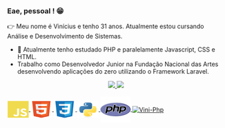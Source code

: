 ### Eae, pessoal ! 😁
  👉 Meu nome é Vinícius e tenho 31 anos. 
  Atualmente estou cursando Análise e Desenvolvimento de Sistemas. 
- 📝 Atualmente tenho estudado PHP e paralelamente  Javascript, CSS e HTML.
- Trabalho como Desenvolvedor Junior na Fundação Nacional das Artes desenvolvendo aplicações do zero utilizando o Framework Laravel.
<div align="center">
  <a href="https://github.com/vinidevel">
  <img height="180em" src="https://github-readme-stats.vercel.app/api?username=vinidevel&show_icons=true&theme=dracula&include_all_commits=true&count_private=true"/>
  <img height="180em" src="https://github-readme-stats.vercel.app/api/top-langs/?username=vinidevel&layout=compact&langs_count=7&theme=dracula"/>
</div>
  
  <div style="display: inline_block"><br>
  <img align="center" alt="Vini-Js" height="40" width="50" src="https://raw.githubusercontent.com/devicons/devicon/master/icons/javascript/javascript-plain.svg">
  <img align="center" alt="Vini-HTML" height="40" width="50" src="https://raw.githubusercontent.com/devicons/devicon/master/icons/html5/html5-original.svg">
  <img align="center" alt="Vini-CSS" height="40" width="50" src="https://raw.githubusercontent.com/devicons/devicon/master/icons/css3/css3-original.svg">
  <img align="center" alt="Vini-Python" height="40" width="50" src="https://raw.githubusercontent.com/devicons/devicon/master/icons/python/python-original.svg">
  <img align="center" alt="Vini-Php" height="60" width="70" src="https://raw.githubusercontent.com/devicons/devicon/master/icons/php/php-original.svg">
  <img align="center" alt="Vini-Php" height="60" width="70"  src="https://cdn.jsdelivr.net/gh/devicons/devicon/icons/laravel/laravel-plain.svg" />


</div>
